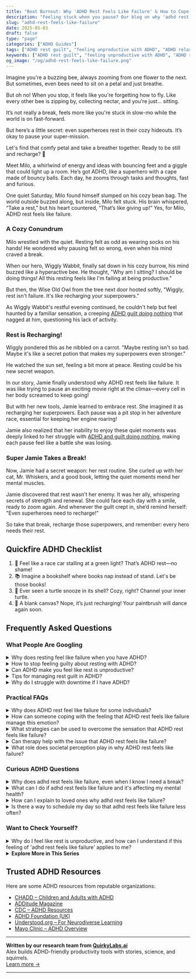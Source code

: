 ```yaml
---
title: "Beat Burnout: Why 'ADHD Rest Feels Like Failure' & How to Cope!"
description: "Feeling stuck when you pause? Our blog on why 'adhd rest feels like failure' offers a warm, cozy reassurance that it's okay to take a breather. You're not alone!"
slug: "adhd-rest-feels-like-failure"
date: 2025-05-03
draft: false
type: "page"
categories: ["ADHD Guides"]
tags: ["ADHD rest guilt", "feeling unproductive with ADHD", "ADHD relaxation techniques", "overcoming ADHD downtime guilt", "ADHD and self-care strategies", "managing ADHD rest periods", "adult ADHD resting challenges"]
keywords: ["ADHD rest guilt", "feeling unproductive with ADHD", "ADHD relaxation techniques", "overcoming ADHD downtime guilt", "ADHD and self-care strategies", "managing ADHD rest periods", "adult ADHD resting challenges"]
og_image: "/og/adhd-rest-feels-like-failure.png"
---
```


Imagine you're a buzzing bee, always zooming from one flower to the next. But sometimes, even bees need to sit on a petal and just breathe.

But oh no! When you stop, it feels like you're forgetting how to fly. Like every other bee is zipping by, collecting nectar, and you're just... sitting.

It’s not really a break, feels more like you're stuck in slow-mo while the world is on fast-forward.

But here’s a little secret: even superheroes rest in their cozy hideouts. It’s okay to pause your super-mission.

Let's find that comfy petal and take a breather together. Ready to be still and recharge? 🌼

Meet Milo, a whirlwind of energy and ideas with bouncing feet and a giggle that could light up a room. He’s got ADHD, like a superhero with a cape made of bouncy balls. Each day, he zooms through tasks and thoughts, fast and furious.

One quiet Saturday, Milo found himself slumped on his cozy bean bag. The world outside buzzed along, but inside, Milo felt stuck. His brain whispered, “Take a rest,” but his heart countered, “That’s like giving up!” Yes, for Milo, ADHD rest feels like failure.

### A Cozy Conundrum

Milo wrestled with the quiet. Resting felt as odd as wearing socks on his hands! He wondered why pausing felt so wrong, even when his mind craved a break.

When our hero, Wiggly Wabbit, finally sat down in his cozy burrow, his mind buzzed like a hyperactive bee. He thought, "Why am I sitting? I should be doing things! All this resting feels like I'm failing at being productive."

But then, the Wise Old Owl from the tree next door hooted softly, "Wiggly, rest isn't failure. It's like recharging your superpowers."

As Wiggly Wabbit's restful evening continued, he couldn't help but feel haunted by a familiar sensation, a creeping [ADHD guilt doing nothing](/pages/adhd-and-guilt-doing-nothing/) that nagged at him, questioning his lack of activity.

### Rest is Recharging!

Wiggly pondered this as he nibbled on a carrot. "Maybe resting isn't so bad. Maybe it's like a secret potion that makes my superpowers even stronger."

He watched the sun set, feeling a bit more at peace. Resting could be his new secret weapon.

In our story, Jamie finally understood why ADHD rest feels like failure. It was like trying to pause an exciting movie right at the climax—every cell in her body screamed to keep going!

But with her new tools, Jamie learned to embrace rest. She imagined it as recharging her superpowers. Each pause was a pit stop in her adventure race, essential for keeping her engine roaring!

Jamie also realized that her inability to enjoy these quiet moments was deeply linked to her struggle with [ADHD and guilt doing nothing](/pages/adhd-and-guilt-doing-nothing/), making each pause feel like a battle she was losing.

### Super Jamie Takes a Break!

Now, Jamie had a secret weapon: her rest routine. She curled up with her cat, Mr. Whiskers, and a good book, letting the quiet moments mend her mental muscles.

Jamie discovered that rest wasn't her enemy. It was her ally, whispering secrets of strength and renewal. She could face each day with a smile, ready to zoom again. And whenever the guilt crept in, she’d remind herself: "Even superheroes need to recharge!"

So take that break, recharge those superpowers, and remember: every hero needs their rest.

## Quickfire ADHD Checklist

1. 🚦 Feel like a race car stalling at a green light? That’s ADHD rest—no shame!
2. 📚 Imagine a bookshelf where books nap instead of stand. Let's be those books!
3. 🐢 Ever seen a turtle snooze in its shell? Cozy, right? Channel your inner turtle.
4. 🎨 A blank canvas? Nope, it’s just recharging! Your paintbrush will dance again soon.

## Frequently Asked Questions



### What People Are Googling

<details><summary>Why does resting feel like failure when you have ADHD?</summary><p>Feeling like rest is a failure when you have ADHD is quite common, and you're definitely not alone in this. This often stems from the challenge of inconsistent productivity levels — some days, you might accomplish a lot and feel great, while other days, it's tougher to get things done, making rest feel unearned. It’s important to remember that rest is not just a reward for productivity, but a necessary ingredient for maintaining your mental and physical health. Think of it as recharging your brain's batteries, which is especially crucial when managing ADHD.</p></details>
<details><summary>How to stop feeling guilty about resting with ADHD?</summary><p>It’s completely okay to feel like you need to rest, especially when you have ADHD! Your brain is often working in overdrive, managing multiple thoughts and stimuli at once, which can be really exhausting. Remember, resting is not only a form of self-care but also essential for productivity—your brain needs downtime to function at its best. Try to reframe rest as a necessary recharge for your mind, not a sign of laziness, and be gentle with yourself about the pace you need to go at.</p></details>
<details><summary>Can ADHD make you feel like rest is unproductive?</summary><p>Absolutely, it's quite common for individuals with ADHD to feel like rest is unproductive. This feeling can stem from the constant urge to stay busy or the difficulty in slowing down your thoughts to relax. Remember, rest is not only productive but essential—it helps your brain to manage ADHD symptoms more effectively and boosts your overall well-being. Try to see rest as a valuable investment in your health and productivity, just like charging a battery that powers all your activities.</p></details>
<details><summary>Tips for managing rest guilt in ADHD?</summary><p>Absolutely, managing rest guilt, especially when you have ADHD, can feel challenging, but remember, rest is a crucial part of your well-being! A helpful tip is to reframe rest as a productive activity — it’s actually a time when your brain processes and organizes information, which is super important for attention and memory. You might also find it useful to set clear boundaries around rest by scheduling it just as you would any other important appointment. This can help validate its importance to your well-being and productivity. Remember, taking time to rest isn’t just okay; it’s essential for keeping you at your best!</p></details>
<details><summary>Why do I struggle with downtime if I have ADHD?</summary><p>Ah, downtime can indeed feel like a tricky puzzle when you have ADHD! It’s common to find it challenging because your brain is wired to seek constant stimulation and activity. When things quiet down, you might feel unexpectedly anxious or restless as your brain searches for that next ‘thing’ to engage with. It's like your brain’s cruise control doesn’t quite know how to handle slow speeds. Being gentle with yourself and finding low-key activities that still engage you can make downtime feel more comfortable and enjoyable.</p></details>



### Practical FAQs

<details><summary>Why does ADHD rest feel like failure for some individuals?</summary><p>Feeling like rest is a failure is common among individuals with ADHD, and it often stems from struggles with self-regulation and societal expectations. Many with ADHD experience difficulty in pausing tasks and switching to rest, which can make downtime feel unproductive or even uncomfortable. Plus, societal values often emphasize constant productivity, making it hard for those with ADHD to give themselves permission to rest without feeling guilty. It’s important to remember that rest is not only deserved but also essential for cognitive and emotional health, especially when managing ADHD.</p></details>
<details><summary>How can someone coping with the feeling that ADHD rest feels like failure manage this emotion?</summary><p>It's really common to feel like rest is a form of failure when you have ADHD, but it's important to remember that rest is actually a crucial part of managing your energy and maintaining focus. Think of rest as recharging your batteries so you can function more effectively when you're active. Try to reframe your perspective by acknowledging that rest, including short breaks or even longer periods of downtime, is a responsible and necessary part of self-care. Celebrate small restful moments as victories in managing your ADHD, not setbacks.</p></details>
<details><summary>What strategies can be used to overcome the sensation that ADHD rest feels like failure?</summary><p>It's so common to feel that way, but remember, rest isn't just okay—it's essential! One helpful strategy is to reframe how you view rest: think of it as recharging your brain's battery, which is crucial for maintaining your overall productivity and creativity. Setting small, scheduled breaks during tasks can also remind you that rest is a planned part of your day, not a deviation from productivity. Lastly, keeping a self-care journal might help you see the positive effects rest has on your mood and efficiency over time, reinforcing that it's a valuable part of your routine.</p></details>
<details><summary>Can therapy help with the issue that ADHD rest feels like failure?</summary><p>Absolutely, therapy can be a wonderful resource for addressing the feelings of guilt or failure that sometimes accompany ADHD "rest" periods. A therapist, especially one familiar with ADHD, can help you explore these feelings, understand where they come from, and develop strategies to reframe rest as not only necessary but beneficial for your well-being and productivity. Together, you can work on shifting your perspective to view rest as a form of self-care rather than a setback. This shift in mindset is crucial and can significantly enhance your overall quality of life.</p></details>
<details><summary>What role does societal perception play in why ADHD rest feels like failure?</summary><p>Societal perception can heavily influence how individuals with ADHD view their need for rest. Often, society praises constant activity and productivity, which can make the essential downtime required by ADHD brains feel like a failure. It's important to remember that these societal norms don't always accommodate the diverse needs of every brain type, including those with ADHD. Recognizing and embracing your unique needs for rest can be a significant step towards self-acceptance and finding a personal balance.</p></details>



### Curious ADHD Questions

<details><summary>Why does adhd rest feels like failure, even when I know I need a break?</summary><p>Oh, that feeling is quite common, and you're definitely not alone in this. With ADHD, the brain often has a hard time regulating attention and energy, which can make rest periods feel unproductive or like a setback, especially in a society that praises constant activity. It's important to remember that rest is crucial for mental and physical recharge, helping you to manage ADHD symptoms more effectively. Think of it as nurturing your brain in a way that's just as important as completing tasks – your downtime is genuinely valuable and necessary!</p></details>
<details><summary>What can I do if adhd rest feels like failure and it's affecting my mental health?</summary><p>It's really common for those of us with ADHD to feel like we're not doing enough, even during times when rest is absolutely necessary. Remember, rest isn't just a break from work; it's a vital part of your mental and physical upkeep, helping your brain to manage tasks more effectively when you do get back to them. Try reframing how you think about rest: it’s not a sign of failure, but rather an act of caring for your mind, much like watering a plant to help it thrive. If this feeling persists and weighs heavily on you, it might be helpful to chat with a therapist or coach who understands ADHD, to further explore these feelings in a supportive space.</p></details>
<details><summary>How can I explain to loved ones why adhd rest feels like failure?</summary><p>It's completely understandable to feel that way, and explaining it to loved ones can be a big step towards them supporting you better. You might say, "When I take breaks or seem to rest a lot, it might look like I'm not doing much, but my brain is actually working hard to recharge and manage stimuli that can be overwhelming due to my ADHD. It's a bit like having a computer that overheats—sometimes it needs to go into sleep mode to function properly." Assure them that these rest periods are necessary for you to perform your best and aren't a sign of failure, but rather a crucial part of how you manage your energy and focus.</p></details>
<details><summary>Is there a way to schedule my day so that adhd rest feels like failure less often?</summary><p>Absolutely, there's a gentle way to frame your schedule that honors both your need for productivity and rest! Start by weaving in short, regular breaks throughout your day, treating them as essential intervals for recharging your brain—think of them as part of your success toolkit, not a detour from achievement. You might also try labeling these breaks in your planner with positive terms like "brain recharge" or "creativity boost" to reinforce their value. By structuring your day this way, you can help shift your perspective to see rest as a productive and necessary part of your overall success.</p></details>



### Want to Check Yourself?

<details><summary>Why do I feel like rest is unproductive, and how can I understand if this feeling of 'adhd rest feels like failure' applies to me?</summary><p>It's completely understandable to feel like rest is unproductive, especially when you're managing ADHD. This often comes from societal messages that value constant activity and overlook the importance of downtime for mental health and productivity. For someone with ADHD, this feeling can be intensified due to challenges in regulating attention and activity. To determine if this applies to you, reflect on whether you often feel guilty or anxious when trying to relax, or if you struggle to stop activities and give yourself permission to truly rest. Recognizing these feelings can be the first step in learning to value rest as essential, not just optional.</p></details>

<script type="application/ld+json">
{
  "@context": "https://schema.org",
  "@type": "FAQPage",
  "mainEntity": [
    {
      "@type": "Question",
      "name": "Why does resting feel like failure when you have ADHD?",
      "acceptedAnswer": {
        "@type": "Answer",
        "text": "Feeling like rest is a failure when you have ADHD is quite common, and you're definitely not alone in this. This often stems from the challenge of inconsistent productivity levels \u2014 some days, you might accomplish a lot and feel great, while other days, it's tougher to get things done, making rest feel unearned. It\u2019s important to remember that rest is not just a reward for productivity, but a necessary ingredient for maintaining your mental and physical health. Think of it as recharging your brain's batteries, which is especially crucial when managing ADHD."
      }
    },
    {
      "@type": "Question",
      "name": "How to stop feeling guilty about resting with ADHD?",
      "acceptedAnswer": {
        "@type": "Answer",
        "text": "It\u2019s completely okay to feel like you need to rest, especially when you have ADHD! Your brain is often working in overdrive, managing multiple thoughts and stimuli at once, which can be really exhausting. Remember, resting is not only a form of self-care but also essential for productivity\u2014your brain needs downtime to function at its best. Try to reframe rest as a necessary recharge for your mind, not a sign of laziness, and be gentle with yourself about the pace you need to go at."
      }
    },
    {
      "@type": "Question",
      "name": "Can ADHD make you feel like rest is unproductive?",
      "acceptedAnswer": {
        "@type": "Answer",
        "text": "Absolutely, it's quite common for individuals with ADHD to feel like rest is unproductive. This feeling can stem from the constant urge to stay busy or the difficulty in slowing down your thoughts to relax. Remember, rest is not only productive but essential\u2014it helps your brain to manage ADHD symptoms more effectively and boosts your overall well-being. Try to see rest as a valuable investment in your health and productivity, just like charging a battery that powers all your activities."
      }
    },
    {
      "@type": "Question",
      "name": "Tips for managing rest guilt in ADHD?",
      "acceptedAnswer": {
        "@type": "Answer",
        "text": "Absolutely, managing rest guilt, especially when you have ADHD, can feel challenging, but remember, rest is a crucial part of your well-being! A helpful tip is to reframe rest as a productive activity \u2014 it\u2019s actually a time when your brain processes and organizes information, which is super important for attention and memory. You might also find it useful to set clear boundaries around rest by scheduling it just as you would any other important appointment. This can help validate its importance to your well-being and productivity. Remember, taking time to rest isn\u2019t just okay; it\u2019s essential for keeping you at your best!"
      }
    },
    {
      "@type": "Question",
      "name": "Why do I struggle with downtime if I have ADHD?",
      "acceptedAnswer": {
        "@type": "Answer",
        "text": "Ah, downtime can indeed feel like a tricky puzzle when you have ADHD! It\u2019s common to find it challenging because your brain is wired to seek constant stimulation and activity. When things quiet down, you might feel unexpectedly anxious or restless as your brain searches for that next \u2018thing\u2019 to engage with. It's like your brain\u2019s cruise control doesn\u2019t quite know how to handle slow speeds. Being gentle with yourself and finding low-key activities that still engage you can make downtime feel more comfortable and enjoyable."
      }
    }
  ]
}
</script>
<script type="application/ld+json">
{
  "@context": "https://schema.org",
  "@type": "Article",
  "author": {
    "@type": "Person",
    "name": "QuirkyLabs",
    "url": "https://quirkylabs.ai/about"
  },
  "headline": "\"Beat Burnout: Why 'ADHD Rest Feels Like Failure' & How to Cope!\"",
  "mainEntityOfPage": "https://blog.quirkylabs.ai/pages/adhd-rest-feels-like-failure/",
  "datePublished": "2025-05-03"
}
</script>
<script type="application/ld+json">
{
  "@context": "https://schema.org",
  "@type": "BreadcrumbList",
  "itemListElement": [
    {
      "@type": "ListItem",
      "position": 1,
      "name": "Home",
      "item": "https://quirkylabs.ai/"
    },
    {
      "@type": "ListItem",
      "position": 2,
      "name": "Blog",
      "item": "https://blog.quirkylabs.ai/"
    },
    {
      "@type": "ListItem",
      "position": 3,
      "name": "\"Beat Burnout: Why 'ADHD Rest Feels Like Failure' & How to Cope!\"",
      "item": "https://blog.quirkylabs.ai/pages/adhd-rest-feels-like-failure/"
    }
  ]
}
</script>

<details>
<summary><strong>Explore More in This Series</strong></summary>

- [Adhd Grind Or Collapse](/pages/adhd-grind-or-collapse/)
- [Adhd Productivity Shame](/pages/adhd-productivity-shame/)
- [Adhd Cant Sit Still](/pages/adhd-cant-sit-still/)
- [Adhd Can’T Just Chill](/pages/adhd-can’t-just-chill/)
- [Adhd Struggles With Balance](/pages/adhd-struggles-with-balance/)
- [Adhd Rest Anxiety](/pages/adhd-rest-anxiety/)
- [Adhd Always Be Doing](/pages/adhd-always-be-doing/)
- [Adhd Cant Enjoy Leisure](/pages/adhd-cant-enjoy-leisure/)
</details>



## Trusted ADHD Resources

Here are some ADHD resources from reputable organizations:

- [CHADD – Children and Adults with ADHD](https://chadd.org)
- [ADDitude Magazine](https://www.additudemag.com)
- [CDC – ADHD Resources](https://www.cdc.gov/ncbddd/adhd)
- [ADHD Foundation (UK)](https://www.adhdfoundation.org.uk)
- [Understood.org – For Neurodiverse Learning](https://www.understood.org)
- [Mayo Clinic – ADHD Overview](https://www.mayoclinic.org/diseases-conditions/adhd)


---

**Written by our research team from [QuirkyLabs.ai](https://quirkylabs.ai)**  
Alex builds ADHD-friendly productivity tools with stories, science, and squirrels.  
[Learn more →](https://quirkylabs.ai)

---